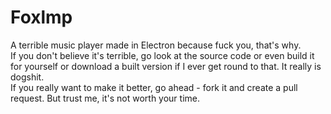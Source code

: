 # Foxlmp
 A terrible music player made in Electron because fuck you, that's why.  
If you don't believe it's terrible, go look at the source code or even build it for yourself or download a built version if I ever get round to that. It really is dogshit.   
If you really want to make it better, go ahead - fork it and create a pull request. But trust me, it's not worth your time.
